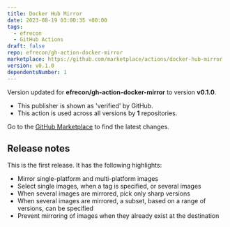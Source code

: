 ```yaml
---
title: Docker Hub Mirror
date: 2023-08-19 03:00:35 +00:00
tags:
  - efrecon
  - GitHub Actions
draft: false
repo: efrecon/gh-action-docker-mirror
marketplace: https://github.com/marketplace/actions/docker-hub-mirror
version: v0.1.0
dependentsNumber: 1
---
```



Version updated for **efrecon/gh-action-docker-mirror** to version **v0.1.0**.
- This publisher is shown as 'verified' by GitHub.
- This action is used across all versions by **1** repositories.

Go to the [GitHub Marketplace](https://github.com/marketplace/actions/docker-hub-mirror) to find the latest changes.

## Release notes

This is the first release. It has the following highlights:

- Mirror single-platform and multi-platform images
- Select single images, when a tag is specified, or several images
- When several images are mirrored, pick only sharp versions
- When several images are mirrored, a subset, based on a range of versions, can be specified
- Prevent mirroring of images when they already exist at the destination
